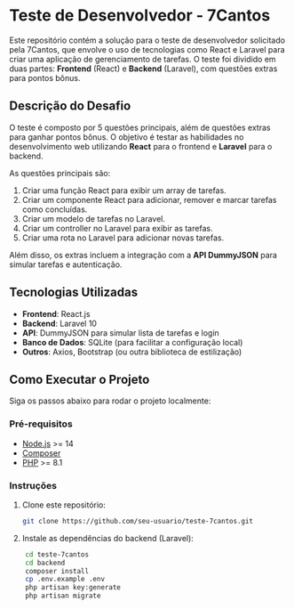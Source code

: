 # Teste de Desenvolvedor - 7Cantos

Este repositório contém a solução para o teste de desenvolvedor solicitado pela 7Cantos, que envolve o uso de tecnologias como React e Laravel para criar uma aplicação de gerenciamento de tarefas. O teste foi dividido em duas partes: **Frontend** (React) e **Backend** (Laravel), com questões extras para pontos bônus.

## Descrição do Desafio

O teste é composto por 5 questões principais, além de questões extras para ganhar pontos bônus. O objetivo é testar as habilidades no desenvolvimento web utilizando **React** para o frontend e **Laravel** para o backend.

As questões principais são:
1. Criar uma função React para exibir um array de tarefas.
2. Criar um componente React para adicionar, remover e marcar tarefas como concluídas.
3. Criar um modelo de tarefas no Laravel.
4. Criar um controller no Laravel para exibir as tarefas.
5. Criar uma rota no Laravel para adicionar novas tarefas.

Além disso, os extras incluem a integração com a **API DummyJSON** para simular tarefas e autenticação.

## Tecnologias Utilizadas

- **Frontend**: React.js
- **Backend**: Laravel 10
- **API**: DummyJSON para simular lista de tarefas e login
- **Banco de Dados**: SQLite (para facilitar a configuração local)
- **Outros**: Axios, Bootstrap (ou outra biblioteca de estilização)

## Como Executar o Projeto

Siga os passos abaixo para rodar o projeto localmente:

### Pré-requisitos

- [Node.js](https://nodejs.org/) >= 14
- [Composer](https://getcomposer.org/)
- [PHP](https://www.php.net/) >= 8.1

### Instruções

1. Clone este repositório:
   ```bash
   git clone https://github.com/seu-usuario/teste-7cantos.git
   ```

2. Instale as dependências do backend (Laravel):
```bash
    cd teste-7cantos
    cd backend
    composer install
    cp .env.example .env
    php artisan key:generate
    php artisan migrate
```
